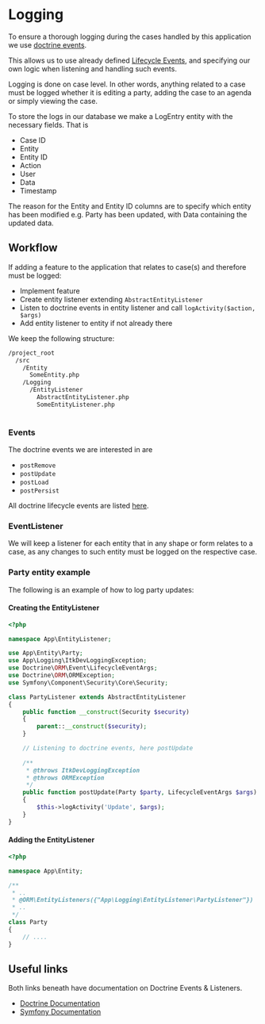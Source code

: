 # Logging

To ensure a thorough logging during the cases
handled by this application we use
[doctrine events](https://www.doctrine-project.org/projects/doctrine-orm/en/2.8/reference/events.html).

This allows us to use already defined
[Lifecycle Events](https://www.doctrine-project.org/projects/doctrine-orm/en/2.8/reference/events.html#lifecycle-events),
and specifying our own logic when listening and handling such events.

Logging is done on case level.
In other words, anything related to a case must be logged
whether it is editing a party,
adding the case to an agenda or simply viewing the case.

To store the logs in our database we make a LogEntry entity
with the necessary fields. That is

* Case ID
* Entity
* Entity ID
* Action
* User
* Data
* Timestamp

The reason for the Entity and Entity ID columns are
to specify which entity has been modified e.g.
Party has been updated, with Data containing the updated data.

## Workflow

If adding a feature to the application that relates to case(s)
and therefore must be logged:

* Implement feature
* Create entity listener extending `AbstractEntityListener`
* Listen to doctrine events in entity listener
  and call `logActivity($action, $args)`
* Add entity listener to entity if not already there

We keep the following structure:

```sh
/project_root
  /src
    /Entity
      SomeEntity.php
    /Logging
      /EntityListener
        AbstractEntityListener.php
        SomeEntityListener.php
      
```

### Events

The doctrine events we are interested in are

* `postRemove`
* `postUpdate`
* `postLoad`
* `postPersist`

All doctrine lifecycle events are listed
[here](https://www.doctrine-project.org/projects/doctrine-orm/en/2.8/reference/events.html#lifecycle-events).

### EventListener

We will keep a listener for each entity that in any shape or form
relates to a case, as any changes to such entity must be logged
on the respective case.

### Party entity example

The following is an example of how to log party updates:

#### Creating the EntityListener

```php
<?php

namespace App\EntityListener;

use App\Entity\Party;
use App\Logging\ItkDevLoggingException;
use Doctrine\ORM\Event\LifecycleEventArgs;
use Doctrine\ORM\ORMException;
use Symfony\Component\Security\Core\Security;

class PartyListener extends AbstractEntityListener
{
    public function __construct(Security $security)
    {
        parent::__construct($security);
    }

    // Listening to doctrine events, here postUpdate
    
    /**
     * @throws ItkDevLoggingException
     * @throws ORMException
     */
    public function postUpdate(Party $party, LifecycleEventArgs $args)
    {
        $this->logActivity('Update', $args);
    }
}
```

#### Adding the EntityListener

```php
<?php

namespace App\Entity;

/**
 * ..
 * @ORM\EntityListeners({"App\Logging\EntityListener\PartyListener"})
 * ..
 */
class Party
{
    // ....
}
```

## Useful links

Both links beneath have documentation on
Doctrine Events &  Listeners.

* [Doctrine Documentation](https://www.doctrine-project.org/projects/doctrine-orm/en/2.8/reference/events.html)
* [Symfony Documentation](https://symfony.com/doc/current/doctrine/events.html)
